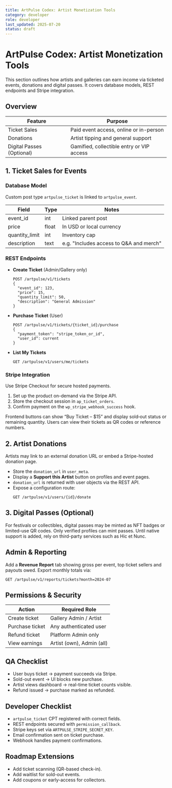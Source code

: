 ```yaml
---
title: ArtPulse Codex: Artist Monetization Tools
category: developer
role: developer
last_updated: 2025-07-20
status: draft
---
```

# ArtPulse Codex: Artist Monetization Tools

This section outlines how artists and galleries can earn income via ticketed events, donations and digital passes. It covers database models, REST endpoints and Stripe integration.

## Overview

| Feature | Purpose |
|---------|---------|
| Ticket Sales | Paid event access, online or in-person |
| Donations | Artist tipping and general support |
| Digital Passes (Optional) | Gamified, collectible entry or VIP access |

## 1. Ticket Sales for Events

### Database Model

Custom post type `artpulse_ticket` is linked to `artpulse_event`.

| Field | Type | Notes |
|-------|------|-------|
| event_id | int | Linked parent post |
| price | float | In USD or local currency |
| quantity_limit | int | Inventory cap |
| description | text | e.g. "Includes access to Q&A and merch" |

### REST Endpoints

* **Create Ticket** (Admin/Gallery only)
  ```http
  POST /artpulse/v1/tickets
  {
    "event_id": 123,
    "price": 15,
    "quantity_limit": 50,
    "description": "General Admission"
  }
  ```
* **Purchase Ticket** (User)
  ```http
  POST /artpulse/v1/tickets/{ticket_id}/purchase
  {
    "payment_token": "stripe_token_or_id",
    "user_id": current
  }
  ```
* **List My Tickets**
  ```http
  GET /artpulse/v1/users/me/tickets
  ```

### Stripe Integration

Use Stripe Checkout for secure hosted payments.

1. Set up the product on-demand via the Stripe API.
2. Store the checkout session in `ap_ticket_orders`.
3. Confirm payment on the `wp_stripe_webhook_success` hook.

Frontend buttons can show “Buy Ticket – $15” and display sold‑out status or remaining quantity. Users can view their tickets as QR codes or reference numbers.

## 2. Artist Donations

Artists may link to an external donation URL or embed a Stripe-hosted donation page.

* Store the `donation_url` in `user_meta`.
* Display a **Support this Artist** button on profiles and event pages.
* `donation_url` is returned with user objects via the REST API.
* Expose a configuration route:
  ```http
  GET /artpulse/v1/users/{id}/donate
  ```

## 3. Digital Passes (Optional)

For festivals or collectibles, digital passes may be minted as NFT badges or limited-use QR codes. Only verified profiles can mint passes. Until native support is added, rely on third-party services such as Hic et Nunc.

## Admin & Reporting

Add a **Revenue Report** tab showing gross per event, top ticket sellers and payouts owed. Export monthly totals via:
```http
GET /artpulse/v1/reports/tickets?month=2024-07
```

## Permissions & Security

| Action | Required Role |
|--------|---------------|
| Create ticket | Gallery Admin / Artist |
| Purchase ticket | Any authenticated user |
| Refund ticket | Platform Admin only |
| View earnings | Artist (own), Admin (all) |

## QA Checklist

- User buys ticket → payment succeeds via Stripe.
- Sold-out event → UI blocks new purchase.
- Artist views dashboard → real-time ticket counts visible.
- Refund issued → purchase marked as refunded.

## Developer Checklist

- `artpulse_ticket` CPT registered with correct fields.
- REST endpoints secured with `permission_callback`.
- Stripe keys set via `ARTPULSE_STRIPE_SECRET_KEY`.
- Email confirmation sent on ticket purchase.
- Webhook handles payment confirmations.

## Roadmap Extensions

- Add ticket scanning (QR-based check-in).
- Add waitlist for sold-out events.
- Add coupons or early-access for collectors.